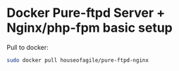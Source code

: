 
Docker Pure-ftpd Server + Nginx/php-fpm  basic setup
============================

Pull to docker:
```bash
sudo docker pull houseofagile/pure-ftpd-nginx
```

